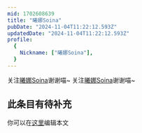 ```yaml
---
mid: 1702608639
title: "曦娜Soina"
pubDate: "2024-11-04T11:22:12.593Z"
updatedDate: "2024-11-04T11:22:12.593Z"
profile:
  {
    Nickname: ["曦娜Soina"],
  }
---
```


关注[曦娜Soina](https://space.bilibili.com/1702608639)谢谢喵~ 关注[曦娜Soina](https://space.bilibili.com/1702608639)谢谢喵~

## 此条目有待补充
你可以在[这里](https://github.com/Yuhanawa/VTuber.ICU-Content/edit/master/v/曦娜Soina/index.md)编辑本文
